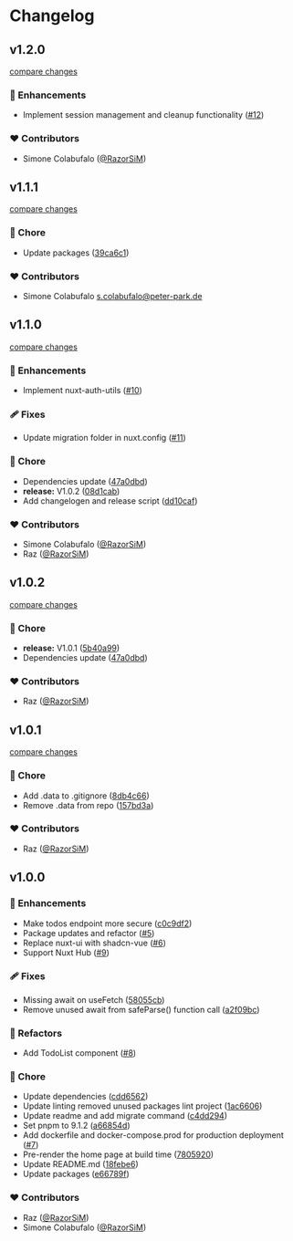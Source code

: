 # Changelog


## v1.2.0

[compare changes](https://github.com/RazorSiM/nuxt3-fullstack/compare/v1.1.1...v1.2.0)

### 🚀 Enhancements

- Implement session management and cleanup functionality ([#12](https://github.com/RazorSiM/nuxt3-fullstack/pull/12))

### ❤️ Contributors

- Simone Colabufalo ([@RazorSiM](https://github.com/RazorSiM))

## v1.1.1

[compare changes](https://github.com/RazorSiM/nuxt3-fullstack/compare/v1.1.0...v1.1.1)

### 🏡 Chore

- Update packages ([39ca6c1](https://github.com/RazorSiM/nuxt3-fullstack/commit/39ca6c1))

### ❤️ Contributors

- Simone Colabufalo <s.colabufalo@peter-park.de>

## v1.1.0

[compare changes](https://github.com/RazorSiM/nuxt3-fullstack/compare/v1.0.2...v1.1.0)

### 🚀 Enhancements

- Implement nuxt-auth-utils ([#10](https://github.com/RazorSiM/nuxt3-fullstack/pull/10))

### 🩹 Fixes

- Update migration folder in nuxt.config ([#11](https://github.com/RazorSiM/nuxt3-fullstack/pull/11))

### 🏡 Chore

- Dependencies update ([47a0dbd](https://github.com/RazorSiM/nuxt3-fullstack/commit/47a0dbd))
- **release:** V1.0.2 ([08d1cab](https://github.com/RazorSiM/nuxt3-fullstack/commit/08d1cab))
- Add changelogen and release script ([dd10caf](https://github.com/RazorSiM/nuxt3-fullstack/commit/dd10caf))

### ❤️ Contributors

- Simone Colabufalo ([@RazorSiM](http://github.com/RazorSiM))
- Raz ([@RazorSiM](http://github.com/RazorSiM))

## v1.0.2

[compare changes](https://github.com/RazorSiM/nuxt3-fullstack/compare/v1.0.1...v1.0.2)

### 🏡 Chore

- **release:** V1.0.1 ([5b40a99](https://github.com/RazorSiM/nuxt3-fullstack/commit/5b40a99))
- Dependencies update ([47a0dbd](https://github.com/RazorSiM/nuxt3-fullstack/commit/47a0dbd))

### ❤️ Contributors

- Raz ([@RazorSiM](http://github.com/RazorSiM))

## v1.0.1

[compare changes](https://github.com/RazorSiM/nuxt3-fullstack/compare/v1.0.0...v1.0.1)

### 🏡 Chore

- Add .data to .gitignore ([8db4c66](https://github.com/RazorSiM/nuxt3-fullstack/commit/8db4c66))
- Remove .data from repo ([157bd3a](https://github.com/RazorSiM/nuxt3-fullstack/commit/157bd3a))

### ❤️ Contributors

- Raz ([@RazorSiM](http://github.com/RazorSiM))

## v1.0.0


### 🚀 Enhancements

- Make todos endpoint more secure ([c0c9df2](https://github.com/RazorSiM/nuxt3-fullstack/commit/c0c9df2))
- Package updates and refactor ([#5](https://github.com/RazorSiM/nuxt3-fullstack/pull/5))
- Replace nuxt-ui with shadcn-vue ([#6](https://github.com/RazorSiM/nuxt3-fullstack/pull/6))
- Support Nuxt Hub ([#9](https://github.com/RazorSiM/nuxt3-fullstack/pull/9))

### 🩹 Fixes

- Missing await on useFetch ([58055cb](https://github.com/RazorSiM/nuxt3-fullstack/commit/58055cb))
- Remove unused await from safeParse() function call ([a2f09bc](https://github.com/RazorSiM/nuxt3-fullstack/commit/a2f09bc))

### 💅 Refactors

- Add TodoList component ([#8](https://github.com/RazorSiM/nuxt3-fullstack/pull/8))

### 🏡 Chore

- Update dependencies ([cdd6562](https://github.com/RazorSiM/nuxt3-fullstack/commit/cdd6562))
- Update linting removed unused packages lint project ([1ac6606](https://github.com/RazorSiM/nuxt3-fullstack/commit/1ac6606))
- Update readme and add migrate command ([c4dd294](https://github.com/RazorSiM/nuxt3-fullstack/commit/c4dd294))
- Set pnpm to 9.1.2 ([a66854d](https://github.com/RazorSiM/nuxt3-fullstack/commit/a66854d))
- Add dockerfile and docker-compose.prod for production deployment ([#7](https://github.com/RazorSiM/nuxt3-fullstack/pull/7))
- Pre-render the home page at build time ([7805920](https://github.com/RazorSiM/nuxt3-fullstack/commit/7805920))
- Update README.md ([18febe6](https://github.com/RazorSiM/nuxt3-fullstack/commit/18febe6))
- Update packages ([e66789f](https://github.com/RazorSiM/nuxt3-fullstack/commit/e66789f))

### ❤️ Contributors

- Raz ([@RazorSiM](http://github.com/RazorSiM))
- Simone Colabufalo ([@RazorSiM](http://github.com/RazorSiM))

